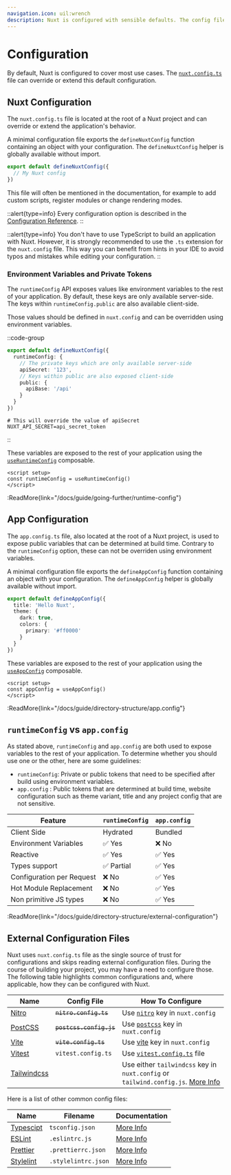 ```yaml
---
navigation.icon: uil:wrench
description: Nuxt is configured with sensible defaults. The config file can override or extend them.
---
```


# Configuration

By default, Nuxt is configured to cover most use cases. The [`nuxt.config.ts`](/docs/guide/directory-structure/nuxt.config) file can override or extend this default configuration.

## Nuxt Configuration

The `nuxt.config.ts` file is located at the root of a Nuxt project and can override or extend the application's behavior.

A minimal configuration file exports the `defineNuxtConfig` function containing an object with your configuration. The `defineNuxtConfig` helper is globally available without import.

```ts [nuxt.config.ts]
export default defineNuxtConfig({
  // My Nuxt config
})
```

This file will often be mentioned in the documentation, for example to add custom scripts, register modules or change rendering modes.

::alert{type=info}
Every configuration option is described in the [Configuration Reference](/docs/api/configuration/nuxt-config).
::

::alert{type=info}
You don't have to use TypeScript to build an application with Nuxt. However, it is strongly recommended to use the `.ts` extension for the `nuxt.config` file. This way you can benefit from hints in your IDE to avoid typos and mistakes while editing your configuration.
::

### Environment Variables and Private Tokens

The `runtimeConfig` API exposes values like environment variables to the rest of your application. By default, these keys are only available server-side. The keys within `runtimeConfig.public` are also available client-side.

Those values should be defined in `nuxt.config` and can be overridden using environment variables.

::code-group

```ts [nuxt.config.ts]
export default defineNuxtConfig({
  runtimeConfig: {
    // The private keys which are only available server-side
    apiSecret: '123',
    // Keys within public are also exposed client-side
    public: {
      apiBase: '/api'
    }
  }
})
```

```text [.env]
# This will override the value of apiSecret
NUXT_API_SECRET=api_secret_token
```

::

These variables are exposed to the rest of your application using the [`useRuntimeConfig`](/docs/api/composables/use-runtime-config) composable.

```vue [pages/index.vue]
<script setup>
const runtimeConfig = useRuntimeConfig()
</script>
```

:ReadMore{link="/docs/guide/going-further/runtime-config"}

## App Configuration

The `app.config.ts` file, also located at the root of a Nuxt project, is used to expose public variables that can be determined at build time. Contrary to the `runtimeConfig` option, these can not be overriden using environment variables.

A minimal configuration file exports the `defineAppConfig` function containing an object with your configuration. The `defineAppConfig` helper is globally available without import.

```ts [app.config.ts]
export default defineAppConfig({
  title: 'Hello Nuxt',
  theme: {
    dark: true,
    colors: {
      primary: '#ff0000'
    }
  }
})
```

These variables are exposed to the rest of your application using the [`useAppConfig`](/docs/api/composables/use-app-config) composable.

```vue [pages/index.vue]
<script setup>
const appConfig = useAppConfig()
</script>
```

:ReadMore{link="/docs/guide/directory-structure/app.config"}

## `runtimeConfig` vs `app.config`

As stated above, `runtimeConfig` and `app.config` are both used to expose variables to the rest of your application. To determine whether you should use one or the other, here are some guidelines:

- `runtimeConfig`: Private or public tokens that need to be specified after build using environment variables.
- `app.config` : Public tokens that are determined at build time, website configuration such as theme variant, title and any project config that are not sensitive.

Feature                        | `runtimeConfig`  | `app.config`
-------------------------------|------------------|-------------------
Client Side                    | Hydrated         | Bundled
Environment Variables          | ✅ Yes           | ❌ No
Reactive                       | ✅ Yes           | ✅ Yes
Types support                  | ✅ Partial       | ✅ Yes
Configuration per Request      | ❌ No            | ✅ Yes
Hot Module Replacement         | ❌ No            | ✅ Yes
Non primitive JS types         | ❌ No            | ✅ Yes

:ReadMore{link="/docs/guide/directory-structure/external-configuration"}

## External Configuration Files

Nuxt uses `nuxt.config.ts` file as the single source of trust for configurations and skips reading external configuration files. During the course of building your project, you may have a need to configure those. The following table highlights common configurations and, where applicable, how they can be configured with Nuxt.

Name                                          | Config File               |  How To Configure
|---------------------------------------------|---------------------------|-------------------------
| [Nitro](https://nitro.unjs.io/)             | ~~`nitro.config.ts`~~     | Use [`nitro`](/docs/api/configuration/nuxt-config#nitro) key in `nuxt.config`
| [PostCSS](https://postcss.org)              | ~~`postcss.config.js`~~   | Use [`postcss`](/docs/api/configuration/nuxt-config#postcss) key in `nuxt.config`
| [Vite](https://vitejs.dev)                  | ~~`vite.config.ts`~~      | Use [vite](/docs/api/configuration/nuxt-config#vite) key in `nuxt.config`
| [Vitest](https://vitest.dev)                | `vitest.config.ts`        | Use [`vitest.config.ts`](https://vitest.dev/config/) file
| [Tailwindcss](https://tailwindcss.com)      |                           | Use either `tailwindcss` key in `nuxt.config` or `tailwind.config.js`. [More Info](https://tailwindcss.nuxt.dev/tailwind/config/)


Here is a list of other common config files:

Name                                          | Filename                              | Documentation
|---------------------------------------------|---------------------------------------|--------------------------
| [Typescipt](https://www.typescriptlang.org) | `tsconfig.json`                       | [More Info](/docs/guide/concepts/typescript#nuxttsconfigjson)
| [ESLint](https://eslint.org)                | `.eslintrc.js`                        | [More Info](https://eslint.org/docs/latest/user-guide/configuring/configuration-files)
| [Prettier](https://stylelint.io)            | `.prettierrc.json`                    | [More Info](https://prettier.io/docs/en/configuration.html)
| [Stylelint](https://stylelint.io)           | `.stylelintrc.json`                   | [More Info](https://stylelint.io/user-guide/configure)

